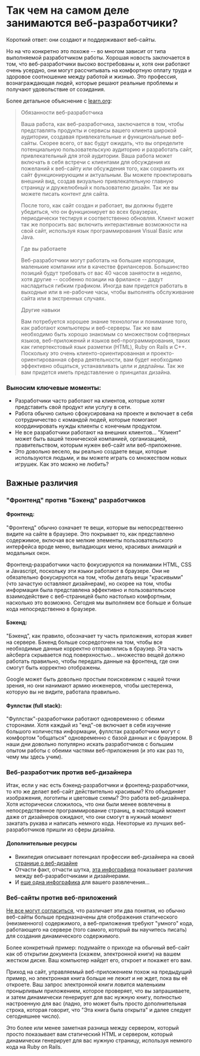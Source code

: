 # Так чем на самом деле занимаются веб-разработчики?

Короткий ответ: они создают и поддерживают веб-сайты.

Но на что конкретно это похоже -- во многом зависит от типа выполняемой разработчиком работы. Хорошая новость заключается в том, что веб-разработчики высоко востребованы и, хотя они работают очень усердно, они могут рассчитывать на комфортную оплату труда и здоровое соотношение между работой и жизнью. Это профессия, вознаграждающая людей, которые решают реальные проблемы и получают удовольствие от созидания.

Более детальное объяснение с [learn.org](http://learn.org/articles/What_Does_a_Web_Developer_Do.html):

>Обязанности веб-разработчика
>
>Ваша работа, как веб-разработчика, заключается в том, чтобы представлять продукты и сервисы вашего клиента широкой аудитории, создавая привлекательные и функциональные веб-сайты. Скорее всего, от вас будут ожидать, что вы определите потенциальную пользовательскую аудиторию и разработать сайт, привлекательный для этой аудитории. Ваша работа может включать в себя встречи с клиентами для обсуждения их пожеланий к веб-сайту или обсуждения того, как сохранить их сайт функционирующим и актуальным. Вы можете проектировать внешний вид, создав визуально привлекательную главную страницу и дружелюбный к пользователю дизайн. Так же вы можете писать контент для сайта.
>
>После того, как сайт создан и работает, вы должны будете убедиться, что он функционирует во всех браузерах, периодически тестируя и соответственно обновляя. Клиент может так же попросить вас включить интерактивные возможности на свой сайт, используя язык программирования Visual Basic или Java.
>
>Где вы работаете
>
>Веб-разработчики могут работать на большие корпорации, маленькие компании или в качестве фрилансеров. Большинство позиций будут требовать от вас 40 часов занятости в неделю, хотя другие -- особенно позиции на фрилансе -- дадут насладиться гибким графиком. Иногда вам придется работать в выходные или в не-рабочие часы, чтобы выполнять обслуживание сайта или в экстренных случаях.
>
>Другие навыки
>
>Вам потребуется хорошее знание технологии и понимание того, как работают компьютеры и веб-серверы. Так же вам необходимо быть хорошо знакомым со множеством софтверных языков, веб-приложений и языков веб-программирования, таких как гипертекстовый язык разметки (HTML), Ruby on Rails и C++. Поскольку это очень клиенто-ориентированная и проекто-ориентированная сфера деятельности, вам будет необходимо эффективно общаться, устанавливать цели и дедлайны. Так же вам придется иметь представление о принципах дизайна.

### Выносим ключевые моменты:

* Разработчики часто работают на клиентов, которые хотят представить свой продукт или услугу в сети.
* Работа обычно сильно сфокусирована на проекте и включает в себя сотрудничество с командой людей, которые помогают координировать нужды клиенты с конечным продуктом.
* Не все разработчики работают на внешних клиентов... "Клиент" может быть вашей технической компанией, организацией, правительством, которым нужен веб-сайт или веб-приложение.
* Это довольно весело, вы реально создаете вещи, которые используются людьми, и вы можете играть со множеством новых игрушек. Как это можно не любить?

## Важные различия

### "Фронтенд" против "Бэкенд" разработчиков

#### Фронтенд:

"Фронтенд" обычно означает те вещи, которые вы непосредственно видите на сайте в браузере. Это покрывает то, как представлено содержимое, включая все мелкие элементы пользовательского интерфейса вроде меню, выпадающих меню, красивых анимаций и модальных окон.

Фронтенд-разработчики часто фокусируются на понимании HTML, CSS и Javascript, поскольку эти языки работают в браузере. Они не обязательно фокусируются на том, чтобы делать вещи "красивыми" (что зачастую оставляют дизайнерам), но скорее на том, чтобы информация была представлена эффективно и пользовательское взаимодействие с веб-страницей было настолько комфортным, насколько это возможно. Сегодня мы выполняем все больше и больше кода непосредственно в браузере.

#### Бэкенд:

"Бэкенд", как правило, обозначает ту часть приложения, которая живет на сервере. Бэкенд больше сосредоточен на том, чтобы все необходимые данные корректно отправлялись в браузер. Эта часть айсберга скрывается под поверхностью... множество вещей должно работать правильно, чтобы передать данные на фронтенд, где они смогут быть корректно отображены.

Google может быть довольно простым поисковиком с нашей точки зрения, но они нанимают армию инженеров, чтобы шестеренка, которую вы не видите, работала правильно.


#### Фуллстак (full stack):

"Фуллстак"-разработчики работают одновременно с обеими сторонами. Хотя каждый из "енд"-ов включает в себя изучение большого количества информации, фуллстак разработчики могут с комфортом "общаться" одновременно с базой данных и с браузером. В наши дни довольно популярно искать разработчиков с большим опытом работы с обеими частями веб-приложения (и это как раз то, чему мы здесь учим).

### Веб-разработчик против веб-дизайнера

Итак, если у нас есть бэкенд-разработчики и фронтенд-разработчики, то кто же делает веб-сайт действительно красивым? Кто объединяет изображения, логотипы и цветовые схемы? Это работа веб-дизайнера. Хотя исторически сложилось, что они были менее вовлечены в непосредственное программирование страниц, в настоящий момент даже от дизайнеров ожидают, что они смогут в нужный момент закатать рукава и написать немного кода. Некоторые из лучших веб-разработчиков пришли из сферы дизайна.

#### Дополнительные ресурсы

* Википедия описывает потенциал профессии веб-дизайнера на своей [странице о веб-дизайне](https://ru.wikipedia.org/wiki/Веб-дизайн)
* Отчасти факт, отчасти шутка, [эта инфографика](http://thumbnails.visually.netdna-cdn.com/web-designer-vs-web-developer_502919932c2d2.jpg) показывает различия между веб-разработчиками и дизайнерами.
* И [еще одна инфографика](http://sixrevisions.com/infographics/web-designers-vs-web-developers-infographic/) для вашего развлечения...

### Веб-сайты против веб-приложений

[Не все могут согласиться](http://stackoverflow.com/questions/1959910/web-site-vs-web-application), что различает эти два понятия, но обычно веб-сайты больше предназначены для отображения статического (неизменного) содержимого, а веб-приложения требуют "умного" кода, работающего на сервере (того самого, который вы научитесь писать) для создания динамического содержимого.

Более конкретный пример: подумайте о приходе на обычный веб-сайт как об открытии документа (скажем, электронной книги) на вашем жестком диске. Ваш компьютер найдет его, откроет и покажет его вам.

Приход на сайт, управляемый веб-приложением похож на предыдущий пример, но электронная книга больше не лежит и не ждет, пока вы её откроете. Ваш запрос электронной книги ловится маленьким пронырливым приложением, которое проверяет, что вы запрашиваете, и затем динамически генерирует для вас нужную книгу, полностью настроенную для вас (ладно, это может быть просто дополнительная строка, которая говорит, что "Эта книга была открыта" и далее следует сегодняшнее число).

Это более или менее заметная разница между сервером, который просто показывает вам статический HTML и сервером, который динамически генерирует для вас нужную страницу, используя немного кода на Ruby on Rails.
